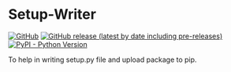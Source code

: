 # Setup-Writer

[![GitHub](https://img.shields.io/github/license/Gowthaman1401/Setup-Writer)](https://github.com/Gowthaman1401/Setup-Writer)
[![GitHub release (latest by date including pre-releases)](https://img.shields.io/github/v/release/Gowthaman1401/GenPasswd?color=orange&include_prereleases)](https://github.com/Gowthaman1401/GenPasswd/releases)
[![PyPI - Python Version](https://img.shields.io/pypi/pyversions/genpasswd?color=red)](https://pypi.python.org/pypi/genpasswd)

To help in writing setup.py file and upload package to pip.
